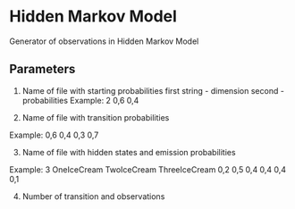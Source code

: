 # Hidden Markov Model 
Generator of observations in Hidden Markov Model

## Parameters

1. Name of file with starting probabilities
    first string - dimension
    second - probabilities
Example:
2
0,6 0,4

2. Name of file with transition probabilities

Example:
0,6 0,4
0,3 0,7

3. Name of file with hidden states and emission probabilities

Example:
3
OneIceCream TwoIceCream ThreeIceCream
0,2 0,5
0,4 0,4
0,4 0,1

4. Number of transition and observations
